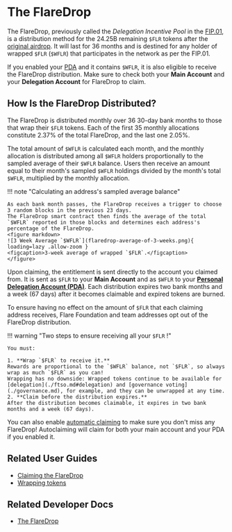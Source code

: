 # The FlareDrop

The FlareDrop, previously called the _Delegation Incentive Pool_ in the [FIP.01](https://flare.network/fip01/), is a distribution method for the 24.25B remaining `$FLR` tokens after the [original airdrop](./archive/flare-launch-process.md#definitions).
It will last for 36 months and is destined for any holder of wrapped `$FLR` (`$WFLR`) that participates in the network as per the FIP.01.

If you enabled your [PDA](./personal-delegation-account.md) and it contains `$WFLR`, it is also eligible to receive the FlareDrop distribution.
Make sure to check both your **Main Account** and your **Delegation Account** for FlareDrop to claim.

## How Is the FlareDrop Distributed?

The FlareDrop is distributed monthly over 36 30-day bank months to those that wrap their `$FLR` tokens.
Each of the first 35 monthly allocations constitute 2.37% of the total FlareDrop, and the last one 2.05%.

The total amount of `$WFLR` is calculated each month, and the monthly allocation is distributed among all `$WFLR` holders proportionally to the sampled average of their `$WFLR` balance.
Users then receive an amount equal to their month's sampled `$WFLR` holdings divided by the month's total `$WFLR`, multiplied by the monthly allocation.

!!! note "Calculating an address's sampled average balance"

    As each bank month passes, the FlareDrop receives a trigger to choose 3 random blocks in the previous 23 days.
    The FlareDrop smart contract then finds the average of the total `$WFLR` reported in those blocks and determines each address's percentage of the FlareDrop.
    <figure markdown>
    ![3 Week Average `$WFLR`](flaredrop-average-of-3-weeks.png){ loading=lazy .allow-zoom }
    <figcaption>3-week average of wrapped `$FLR`.</figcaption>
    </figure>

Upon claiming, the entitlement is sent directly to the account you claimed from.
It is sent as `$FLR` to your **Main Account** and as `$WFLR` to your **[Personal Delegation Account (PDA)](./personal-delegation-account.md)**.
Each distribution expires two bank months and a week (67 days) after it becomes claimable and expired tokens are burned.

To ensure having no effect on the amount of `$FLR` that each claiming address receives, Flare Foundation and team addresses opt out of the FlareDrop distribution.

!!! warning "Two steps to ensure receiving all your `$FLR` !"

    You must:

    1. **Wrap `$FLR` to receive it.**
    Rewards are proportional to the `$WFLR` balance, not `$FLR`, so always wrap as much `$FLR` as you can!
    Wrapping has no downside: Wrapped tokens continue to be available for [delegation](./ftso.md#delegation) and [governance voting](./governance.md), for example, and they can be unwrapped at any time.
    2. **Claim before the distribution expires.**
    After the distribution becomes claimable, it expires in two bank months and a week (67 days).

You can also enable [automatic claiming](./automatic-claiming.md) to make sure you don't miss any FlareDrop! Autoclaiming will claim for both your main account and your PDA if you enabled it.

## Related User Guides

* [Claiming the FlareDrop](../user/claiming-the-flaredrop.md)
* [Wrapping tokens](../user/wrapping-tokens.md)

## Related Developer Docs

* [The FlareDrop](../dev/reference/the-flaredrop.md)
